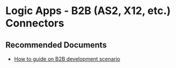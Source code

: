 <properties
    pageTitle="Logic Apps - B2B (AS2, X12, etc.) Connectors"
    description="Logic Apps - B2B (AS2, X12, etc.) Connectors"
    service=""
    resource=""
    authors="v-miegge"
    ms.author="mquian"
    displayOrder=""
    selfHelpType="generic"
    supportTopicIds="32728878"
    resourceTags=""
    productPesIds="15791"
    cloudEnvironments="public, Fairfax"
    articleId="cace8802-86c7-4d09-bba8-05eedf206f65"
/>

# Logic Apps - B2B (AS2, X12, etc.) Connectors

## **Recommended Documents**

* [How to guide on B2B development scenario](https://docs.microsoft.com/azure/logic-apps/logic-apps-enterprise-integration-create-integration-account)
